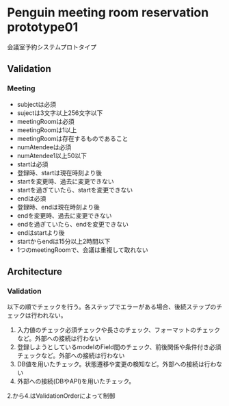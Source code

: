 # Penguin meeting room reservation prototype01

会議室予約システムプロトタイプ

## Validation

### Meeting
- subjectは必須
- sujectは3文字以上256文字以下
- meetingRoomは必須
- meetingRoomは1以上
- meetingRoomは存在するものであること
- numAtendeeは必須
- numAtendee1以上50以下
- startは必須
- 登録時、startは現在時刻より後
- startを変更時、過去に変更できない
- startを過ぎていたら、startを変更できない
- endは必須
- 登録時、endは現在時刻より後
- endを変更時、過去に変更できない
- endを過ぎていたら、endを変更できない
- endはstartより後
- startからendは15分以上2時間以下
- 1つのmeetingRoomで、会議は重複して取れない

## Architecture

### Validation
以下の順でチェックを行う。各ステップでエラーがある場合、後続ステップのチェックは行われない。

1. 入力値のチェック必須チェックや長さのチェック、フォーマットのチェックなど。外部への接続は行わない
1. 登録しようとしているmodelのField間のチェック、前後関係や条件付き必須チェックなど。外部への接続は行わない
1. DB値を用いたチェック。状態遷移や変更の検知など。外部への接続は行わない
1. 外部への接続(DBやAPI)を用いたチェック。

2.から4.はValidationOrderによって制御
